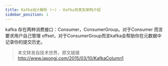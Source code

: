 ```yaml
---
title: Kafka设计解析（一）- Kafka背景及架构介绍 
sidebar_position: 1
---
```






kafka 存在两种消费接口：Consumer，ConsumerGroup。对于Consumer 而言要求用户自己管理 offset，对于ConsumerGroup而言kafka会帮助你在元数据中记录你的提交历史。

>本文转发自技术世界，原文链接　http://www.jasongj.com/2015/03/10/KafkaColumn1
